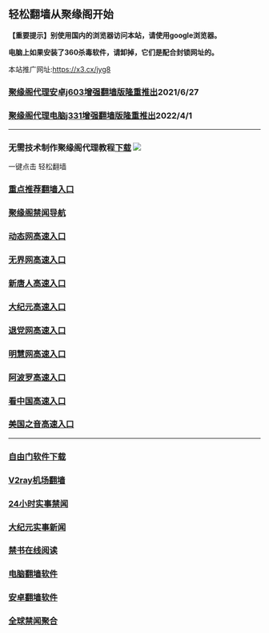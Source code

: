 ## 轻松翻墙从聚缘阁开始

**【重要提示】别使用国内的浏览器访问本站，请使用google浏览器。**

**电脑上如果安装了360杀毒软件，请卸掉，它们是配合封锁网址的。**

本站推广网址:https://x3.cx/jyg8

### [聚缘阁代理安卓j603增强翻墙版隆重推出](https://gitlab.com/juyuange/2/-/raw/master/j603.apk)2021/6/27

### [聚缘阁代理电脑j331增强翻墙版隆重推出](https://gitlab.com/j25414/jyg/-/raw/master/j331.apk)2022/4/1

***



### 无需技术制作聚缘阁代理教程[下载](https://gitlab.com/j25414/jyg/-/raw/master/jygdl.rar)  ![](http://daohang.juyuange.eu.org/j2.gif)

一键点击 轻松翻墙

### [重点推荐翻墙入口](https://x3.cx/123)

### [聚缘阁禁闻导航](https://5b.wams.ro/kaac/j20e)

### [动态网高速入口](https://5b.wams.ro/aaae/e46544p)

### [无界网高速入口](https://5b.wams.ro/aaae/u12r)

### [新唐人高速入口](https://5b.wams.ro/aaae/t5r)

### [大纪元高速入口](https://5b.wams.ro/aaae/r7t)

### [退党网高速入口](https://5b.wams.ro/aaae/r8g)

### [明慧网高速入口](https://5b.wams.ro/aaae/r3g)

### [阿波罗高速入口](https://5b.wams.ro/aaae/e13w)

### [看中国高速入口](https://5b.wams.ro/aaae/w11n)

### [美国之音高速入口](https://5b.wams.ro/aaae/w18m)

***






### [自由门软件下载](https://git.io/skyfree)

### [V2ray机场翻墙](https://github.com/bannedbook/fanqiang/wiki/V2ray%E6%9C%BA%E5%9C%BA)

### [24小时实事禁闻](https://github.com/fyvn2199/djy/blob/master/gb/n24hr.md?dfh#1)

### [大纪元实事新闻](https://github.com/fyvn2199/djy/blob/master/gb/nsc413.md?dfh#1)

### [禁书在线阅读](https://github.com/txyzum203/djy/blob/master/gb/9p.md?flntdtv#1)

### [电脑翻墙软件](https://github.com/Alvin9999/new-pac/wiki)

### [安卓翻墙软件](https://git.io/afq)

### [全球禁闻聚合](https://github.com/gfw-breaker/banned-news1/blob/master/README.md)












